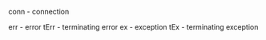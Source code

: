 conn - connection



err - error
tErr - terminating error
ex - exception
tEx - terminating exception
